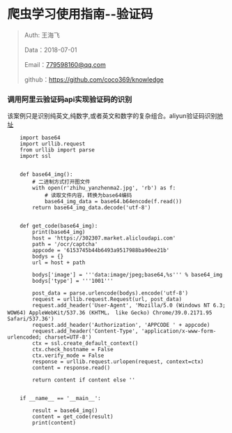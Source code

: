 
# 爬虫学习使用指南--验证码

>Auth: 王海飞
>
>Data：2018-07-01
>
>Email：779598160@qq.com
>
>github：https://github.com/coco369/knowledge
>

### 调用阿里云验证码api实现验证码的识别

该案例只是识别纯英文,纯数字,或者英文和数字的复杂组合。aliyun验证码识别[地址](https://market.aliyun.com/products/57124001/cmapi027426.html?spm=5176.10695662.1996646101.searchclickresult.2fe11d84jbyiHU)
```
	import base64
	import urllib.request
	from urllib import parse
	import ssl


	def base64_img():
	    # 二进制方式打开图文件
	    with open(r'zhihu_yanzhenma2.jpg', 'rb') as f:
	        # 读取文件内容，转换为base64编码
	        base64_img_data = base64.b64encode(f.read())
	    return base64_img_data.decode('utf-8')

	
	def get_code(base64_img):
	    print(base64_img)
	    host = 'https://302307.market.alicloudapi.com'
	    path = '/ocr/captcha'
	    appcode = '6153745b44b6493a9517988ba90ee21b'
	    bodys = {}
	    url = host + path
	
	    bodys['image'] = '''data:image/jpeg;base64,%s''' % base64_img
	    bodys['type'] = '''1001'''
	
	    post_data = parse.urlencode(bodys).encode('utf-8')
	    request = urllib.request.Request(url, post_data)
	    request.add_header('User-Agent', 'Mozilla/5.0 (Windows NT 6.3; WOW64) AppleWebKit/537.36 (KHTML， like Gecko) Chrome/39.0.2171.95 Safari/537.36')
	    request.add_header('Authorization', 'APPCODE ' + appcode)
	    request.add_header('Content-Type', 'application/x-www-form-urlencoded; charset=UTF-8')
	    ctx = ssl.create_default_context()
	    ctx.check_hostname = False
	    ctx.verify_mode = False
	    response = urllib.request.urlopen(request, context=ctx)
	    content = response.read()
	
	    return content if content else ''


	if __name__ == '__main__':
	
	    result = base64_img()
	    content = get_code(result)
	    print(content)
```

